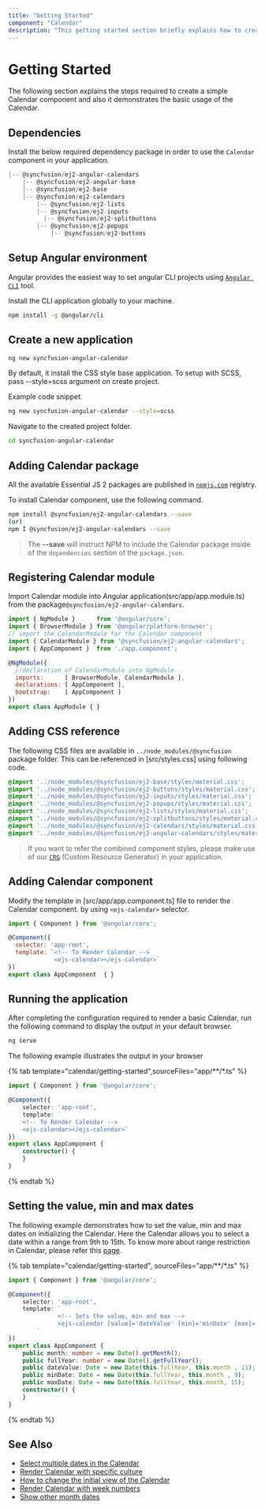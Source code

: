```yaml
---
title: "Getting Started"
component: "Calendar"
description: "This getting started section briefly explains how to create a calendar component in an application."
---
```


# Getting Started

The following section explains the steps required to create a
simple Calendar component and also it demonstrates the basic usage of the Calendar.

## Dependencies

Install the below required dependency package in order to use the `Calendar` component in your application.

```javascript
|-- @syncfusion/ej2-angular-calendars
    |-- @syncfusion/ej2-angular-base
    |-- @syncfusion/ej2-base
    |-- @syncfusion/ej2-calendars
        |-- @syncfusion/ej2-lists
        |-- @syncfusion/ej2-inputs
          |-- @syncfusion/ej2-splitbuttons
        |-- @syncfusion/ej2-popups
            |-- @syncfusion/ej2-buttons
```

## Setup Angular environment

Angular provides the easiest way to set angular CLI projects using [`Angular CLI`](https://github.com/angular/angular-cli) tool.

Install the CLI application globally to your machine.

```bash
npm install -g @angular/cli
```

## Create a new application

```bash
ng new syncfusion-angular-calendar
```

By default, it install the CSS style base application. To setup with SCSS, pass --style=scss argument on create project.

Example code snippet.

```bash
ng new syncfusion-angular-calendar --style=scss
```

Navigate to the created project folder.

```bash
cd syncfusion-angular-calendar
```

## Adding Calendar package

All the available Essential JS 2 packages are published in [`npmjs.com`](https://www.npmjs.com/~syncfusionorg) registry.

To install Calendar component, use the following command.

```bash
npm install @syncfusion/ej2-angular-calendars --save
(or)
npm I @syncfusion/ej2-angular-calendars --save
```

> The **--save** will instruct NPM to include the Calendar package inside of the `dependencies` section of the `package.json`.

## Registering Calendar module

Import Calendar module into Angular application(src/app/app.module.ts) from the package`@syncfusion/ej2-angular-calendars`.

```javascript
import { NgModule }      from '@angular/core';
import { BrowserModule } from '@angular/platform-browser';
// import the CalendarModule for the Calendar component
import { CalendarModule } from '@syncfusion/ej2-angular-calendars';
import { AppComponent }  from './app.component';

@NgModule({
  //declaration of CalendarModule into NgModule
  imports:      [ BrowserModule, CalendarModule ],
  declarations: [ AppComponent ],
  bootstrap:    [ AppComponent ]
})
export class AppModule { }
```

## Adding CSS reference

The following CSS files are available in `../node_modules/@syncfusion` package folder.
This can be referenced in [src/styles.css] using following code.

```css
@import '../node_modules/@syncfusion/ej2-base/styles/material.css';
@import '../node_modules/@syncfusion/ej2-buttons/styles/material.css';
@import '../node_modules/@syncfusion/ej2-inputs/styles/material.css';
@import '../node_modules/@syncfusion/ej2-popups/styles/material.css';
@import '../node_modules/@syncfusion/ej2-lists/styles/material.css';
@import '../node_modules/@syncfusion/ej2-splitbuttons/styles/material.css';
@import '../node_modules/@syncfusion/ej2-calendars/styles/material.css';
@import '../node_modules/@syncfusion/ej2-angular-calendars/styles/material.css';
```

>If you want to refer the combined component styles, please make use of our [`CRG`](https://crg.syncfusion.com/) (Custom Resource Generator) in your application.

## Adding Calendar component

Modify the template in [src/app/app.component.ts] file to render the Calendar component. by using `<ejs-calendar>` selector.

```javascript
import { Component } from '@angular/core';

@Component({
  selector: 'app-root',
  template: `<!-- To Render Calendar -->
             <ejs-calendar></ejs-calendar>`
})
export class AppComponent  { }
```

## Running the application

After completing the configuration required to render a basic Calendar, run the following command to
display the output in your default browser.

```cmd
ng serve
```

The following example illustrates the output in your browser

{% tab template="calendar/getting-started",sourceFiles="app/**/*.ts" %}

```typescript
import { Component } from '@angular/core';

@Component({
    selector: 'app-root',
    template: `
    <!-- To Render Calendar -->
    <ejs-calendar></ejs-calendar>`
})
export class AppComponent {
    constructor() {
    }
}
```

{% endtab %}

## Setting the value, min and max dates

The following example demonstrates how to set the value,  min and max dates on initializing the Calendar. Here the Calendar allows you to select a date within a range from 9th to 15th. To know more about range restriction in Calendar, please refer this [page](./date-range).

{% tab template="calendar/getting-started", sourceFiles="app/**/*.ts" %}

```typescript
import { Component } from '@angular/core';

@Component({
    selector: 'app-root',
    template: `
              <!-- Sets the value, min and max -->
              <ejs-calendar [value]='dateValue' [min]='minDate' [max]='maxDate'></ejs-calendar>
        `
})
export class AppComponent {
    public month: number = new Date().getMonth();
    public fullYear: number = new Date().getFullYear();
    public dateValue: Date = new Date(this.fullYear, this.month , 11);
    public minDate: Date = new Date(this.fullYear, this.month , 9);
    public maxDate: Date = new Date(this.fullYear, this.month, 15);
    constructor() {
    }
}
```

{% endtab %}

## See Also

* [Select multiple dates in the Calendar](./multi-select)
* [Render Calendar with specific culture](./globalization)
* [How to change the initial view of the Calendar](./calendar-views)
* [Render Calendar with week numbers](./how-to/render-the-calendar-with-week-numbers)
* [Show other month dates](./how-to/show-dates-of-other-months)